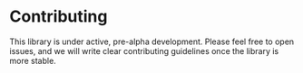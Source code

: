 # Contributing

This library is under active, pre-alpha development. Please feel free to open issues, and we will write clear contributing guidelines once the library is more stable.
